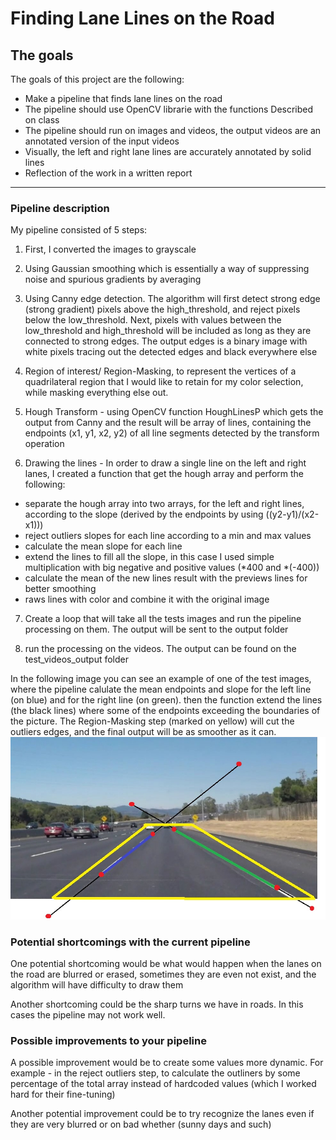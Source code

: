 # **Finding Lane Lines on the Road**

## The goals


 The goals of this project are the following:
* Make a pipeline that finds lane lines on the road
* The pipeline should use OpenCV librarie with the functions Described on class
* The pipeline should run on images and videos, the output videos are an annotated version of the input videos
* Visually, the left and right lane lines are accurately annotated by solid lines
* Reflection of the work in a written report


[//]: # (Image References)

[image1]: ./examples/grayscale.jpg "Grayscale"

---

### Pipeline description


My pipeline consisted of 5 steps:
1. First, I converted the images to grayscale

2. Using Gaussian smoothing which is essentially a way of suppressing noise and spurious gradients by averaging

3. Using Canny edge detection. The algorithm will first detect strong edge (strong gradient) pixels above the high_threshold, and reject pixels below the low_threshold. Next, pixels with values between the low_threshold and high_threshold will be included as long as they are connected to strong edges. The output edges is a binary image with white pixels tracing out the detected edges and black everywhere else

4. Region of interest/ Region-Masking, to represent the vertices of a quadrilateral region that I would like to retain for my color selection, while masking everything else out.

5. Hough Transform - using OpenCV function HoughLinesP which gets the output from Canny and the result will be array of lines, containing the endpoints (x1, y1, x2, y2) of all line segments detected by the transform operation

6. Drawing the lines - In order to draw a single line on the left and right lanes, I created a function that get the hough array and perform the following:
  * separate the hough array into two arrays, for the left and right lines, according to the slope (derived by the endpoints by using ((y2-y1)/(x2-x1)))
  * reject outliers slopes for each line according to a min and max values
  * calculate the mean slope for each line
  * extend the lines to fill all the slope, in this case I used   simple multiplication with big negative and positive values (\*400 and \*(-400))
  * calculate the mean of the new lines result with the previews lines for better smoothing
  * raws lines with color and combine it with the original image

7. Create a loop that will take all the tests images and run the pipeline processing on them. The output will be sent to the output folder

8.  run the processing on the videos. The output can be found on the test_videos_output folder

In the following image you can see an example of one of the test images, where the pipeline calulate the mean endpoints and slope for the left line (on blue) and for the right line (on green). then the function extend the lines (the black lines) where some of the endpoints exceeding the boundaries of the picture. The Region-Masking step (marked on yellow) will cut the outliers edges, and the final output will be as smoother as it can.
![]( https://github.com/shmulik-willinger/lane_line_detection/blob/master/test_images_output/example/extend_lines.jpg?raw=true)


### Potential shortcomings with the current pipeline


One potential shortcoming would be what would happen when the lanes on the road are blurred or erased, sometimes they are even not exist, and the algorithm will have difficulty to draw them

Another shortcoming could be the sharp turns we have in roads. In this cases the pipeline may not work well.


### Possible improvements to your pipeline

A possible improvement would be to create some values more dynamic. For example - in the reject outliers step, to calculate the outliners by some percentage of the total array instead of hardcoded values (which I worked hard for their fine-tuning)  

Another potential improvement could be to try recognize the lanes even if they are very blurred or on bad whether (sunny days and such)
